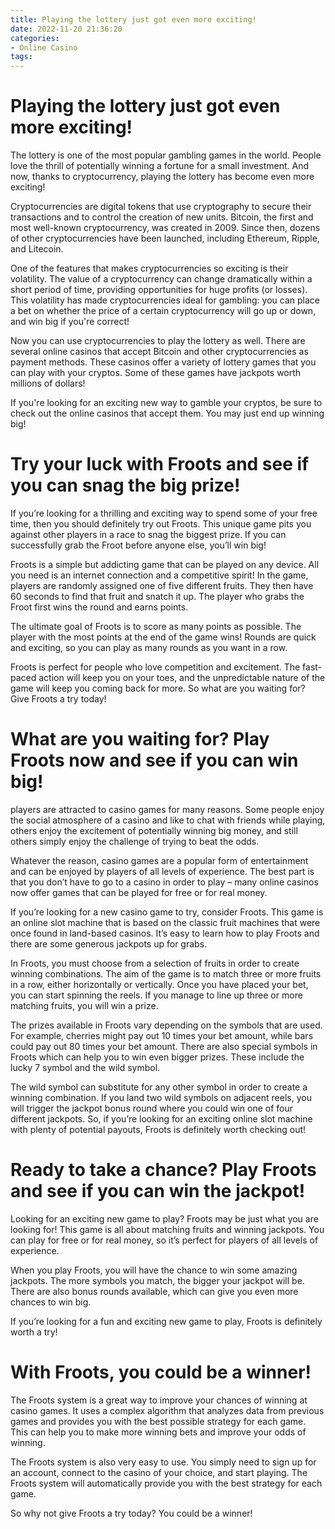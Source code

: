 ```yaml
---
title: Playing the lottery just got even more exciting!
date: 2022-11-20 21:36:20
categories:
- Online Casino
tags:
---
```



#  Playing the lottery just got even more exciting!

The lottery is one of the most popular gambling games in the world. People love the thrill of potentially winning a fortune for a small investment. And now, thanks to cryptocurrency, playing the lottery has become even more exciting!

Cryptocurrencies are digital tokens that use cryptography to secure their transactions and to control the creation of new units. Bitcoin, the first and most well-known cryptocurrency, was created in 2009. Since then, dozens of other cryptocurrencies have been launched, including Ethereum, Ripple, and Litecoin.

One of the features that makes cryptocurrencies so exciting is their volatility. The value of a cryptocurrency can change dramatically within a short period of time, providing opportunities for huge profits (or losses). This volatility has made cryptocurrencies ideal for gambling: you can place a bet on whether the price of a certain cryptocurrency will go up or down, and win big if you're correct!

Now you can use cryptocurrencies to play the lottery as well. There are several online casinos that accept Bitcoin and other cryptocurrencies as payment methods. These casinos offer a variety of lottery games that you can play with your cryptos. Some of these games have jackpots worth millions of dollars!

If you're looking for an exciting new way to gamble your cryptos, be sure to check out the online casinos that accept them. You may just end up winning big!

#  Try your luck with Froots and see if you can snag the big prize!

If you’re looking for a thrilling and exciting way to spend some of your free time, then you should definitely try out Froots. This unique game pits you against other players in a race to snag the biggest prize. If you can successfully grab the Froot before anyone else, you’ll win big!

Froots is a simple but addicting game that can be played on any device. All you need is an internet connection and a competitive spirit! In the game, players are randomly assigned one of five different fruits. They then have 60 seconds to find that fruit and snatch it up. The player who grabs the Froot first wins the round and earns points.

The ultimate goal of Froots is to score as many points as possible. The player with the most points at the end of the game wins! Rounds are quick and exciting, so you can play as many rounds as you want in a row.

Froots is perfect for people who love competition and excitement. The fast-paced action will keep you on your toes, and the unpredictable nature of the game will keep you coming back for more. So what are you waiting for? Give Froots a try today!

#  What are you waiting for? Play Froots now and see if you can win big!

 players are attracted to casino games for many reasons. Some people enjoy the social atmosphere of a casino and like to chat with friends while playing, others enjoy the excitement of potentially winning big money, and still others simply enjoy the challenge of trying to beat the odds.

Whatever the reason, casino games are a popular form of entertainment and can be enjoyed by players of all levels of experience. The best part is that you don’t have to go to a casino in order to play – many online casinos now offer games that can be played for free or for real money.

If you’re looking for a new casino game to try, consider Froots. This game is an online slot machine that is based on the classic fruit machines that were once found in land-based casinos. It’s easy to learn how to play Froots and there are some generous jackpots up for grabs.

In Froots, you must choose from a selection of fruits in order to create winning combinations. The aim of the game is to match three or more fruits in a row, either horizontally or vertically. Once you have placed your bet, you can start spinning the reels. If you manage to line up three or more matching fruits, you will win a prize.

The prizes available in Froots vary depending on the symbols that are used. For example, cherries might pay out 10 times your bet amount, while bars could pay out 80 times your bet amount. There are also special symbols in Froots which can help you to win even bigger prizes. These include the lucky 7 symbol and the wild symbol.

The wild symbol can substitute for any other symbol in order to create a winning combination. If you land two wild symbols on adjacent reels, you will trigger the jackpot bonus round where you could win one of four different jackpots. So, if you’re looking for an exciting online slot machine with plenty of potential payouts, Froots is definitely worth checking out!

#  Ready to take a chance? Play Froots and see if you can win the jackpot!

Looking for an exciting new game to play? Froots may be just what you are looking for! This game is all about matching fruits and winning jackpots. You can play for free or for real money, so it’s perfect for players of all levels of experience.

When you play Froots, you will have the chance to win some amazing jackpots. The more symbols you match, the bigger your jackpot will be. There are also bonus rounds available, which can give you even more chances to win big.

If you’re looking for a fun and exciting new game to play, Froots is definitely worth a try!

#  With Froots, you could be a winner!

The Froots system is a great way to improve your chances of winning at casino games. It uses a complex algorithm that analyzes data from previous games and provides you with the best possible strategy for each game. This can help you to make more winning bets and improve your odds of winning.

The Froots system is also very easy to use. You simply need to sign up for an account, connect to the casino of your choice, and start playing. The Froots system will automatically provide you with the best strategy for each game.

So why not give Froots a try today? You could be a winner!